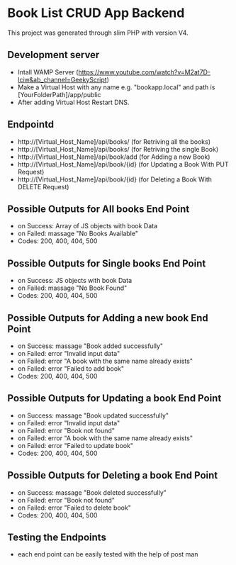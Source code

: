 # Book List CRUD App Backend

This project was generated through slim PHP with version V4.

## Development server

- Intall WAMP Server (https://www.youtube.com/watch?v=M2at7D-lciw&ab_channel=GeekyScript)
- Make a Virtual Host with any name e.g. "bookapp.local" and path is [YourFolderPath]/app/public
- After adding Virtual Host Restart DNS.

## Endpointd

- http://[Virtual_Host_Name]/api/books/ (for Retriving all the books)
- http://[Virtual_Host_Name]/api/books/ (for Retriving the single Book)
- http://[Virtual_Host_Name]/api/book/add (for Adding a new Book)
- http://[Virtual_Host_Name]/api/book/{id} (for Updating a Book With PUT Request)
- http://[Virtual_Host_Name]/api/book/{id} (for Deleting a Book With DELETE Request)

## Possible Outputs for All books End Point

- on Success: Array of JS objects with book Data
- on Failed: massage "No Books Available"
- Codes: 200, 400, 404, 500

## Possible Outputs for Single books End Point

- on Success: JS objects with book Data
- on Failed: massage "No Book Found"
- Codes: 200, 400, 404, 500

## Possible Outputs for Adding a new book End Point

- on Success: massage "Book added successfully"
- on Failed: error "Invalid input data"
- on Failed: error "A book with the same name already exists"
- on Failed: error "Failed to add book"
- Codes: 200, 400, 404, 500

## Possible Outputs for Updating a book End Point

- on Success: massage "Book updated successfully"
- on Failed: error "Invalid input data"
- on Failed: error "Book not found"
- on Failed: error "A book with the same name already exists"
- on Failed: error "Failed to update book"
- Codes: 200, 400, 404, 500

## Possible Outputs for Deleting a book End Point

- on Success: massage "Book deleted successfully"
- on Failed: error "Book not found"
- on Failed: error "Failed to delete book"
- Codes: 200, 400, 404, 500

## Testing the Endpoints

- each end point can be easily tested with the help of post man
